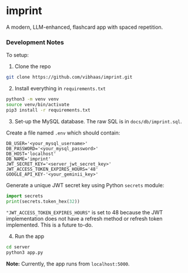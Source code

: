 # imprint

A modern, LLM-enhanced, flashcard app with spaced repetition.

### Development Notes

To setup:

1. Clone the repo

```bash
git clone https://github.com/vibhaas/imprint.git
```

2. Install everything in `requirements.txt`

```bash
python3 -m venv venv
source venv/bin/activate
pip3 install -r requirements.txt
```

3. Set-up the MySQL database. The raw SQL is in `docs/db/imprint.sql`.

Create a file named `.env` which should contain:

```
DB_USER='<your_mysql_username>'
DB_PASSWORD='<your_mysql_password>'
DB_HOST='localhost'
DB_NAME='imprint'
JWT_SECRET_KEY='<server_jwt_secret_key>'
JWT_ACCESS_TOKEN_EXPIRES_HOURS='48'
GOOGLE_API_KEY-'<your_geminii_key>'
```

Generate a unique JWT secret key using Python `secrets` module:

```python
import secrets
print(secrets.token_hex(32))
```

`"JWT_ACCESS_TOKEN_EXPIRES_HOURS"` is set to 48 because the JWT implementation does not have a refresh method or refresh token implemented. This is a future to-do.

4. Run the app

```bash
cd server
python3 app.py
```

**Note:** Currently, the app runs from `localhost:5000`.
